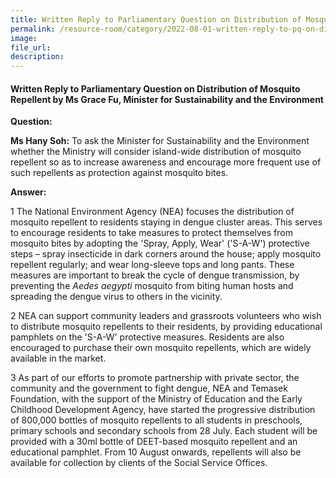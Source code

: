 ```yaml
---  
title: Written Reply to Parliamentary Question on Distribution of Mosquito Repellent by Ms Grace Fu, Minister for Sustainability and the Environment  
permalink: /resource-room/category/2022-08-01-written-reply-to-pq-on-distribution-of-mosquito-repellent/
image:  
file_url:  
description:  
---  
```


#### Written Reply to Parliamentary Question on Distribution of Mosquito Repellent by Ms Grace Fu, Minister for Sustainability and the Environment

**Question:**

**Ms Hany Soh:** To ask the Minister for Sustainability and the Environment whether the Ministry will consider island-wide distribution of mosquito repellent so as to increase awareness and encourage more frequent use of such repellents as protection against mosquito bites.

**Answer:**

1 The National Environment Agency (NEA) focuses the distribution of mosquito repellent to residents staying in dengue cluster areas. This serves to encourage residents to take measures to protect themselves from mosquito bites by adopting the &#39;Spray, Apply, Wear&#39; (&#39;S-A-W&#39;) protective steps – spray insecticide in dark corners around the house; apply mosquito repellent regularly; and wear long-sleeve tops and long pants. These measures are important to break the cycle of dengue transmission, by preventing the _Aedes aegypti_ mosquito from biting human hosts and spreading the dengue virus to others in the vicinity.

2 NEA can support community leaders and grassroots volunteers who wish to distribute mosquito repellents to their residents, by providing educational pamphlets on the &#39;S-A-W&#39; protective measures. Residents are also encouraged to purchase their own mosquito repellents, which are widely available in the market.

3 As part of our efforts to promote partnership with private sector, the community and the government to fight dengue, NEA and Temasek Foundation, with the support of the Ministry of Education and the Early Childhood Development Agency, have started the progressive distribution of 800,000 bottles of mosquito repellents to all students in preschools, primary schools and secondary schools from 28 July. Each student will be provided with a 30ml bottle of DEET-based mosquito repellent and an educational pamphlet. From 10 August onwards, repellents will also be available for collection by clients of the Social Service Offices.
